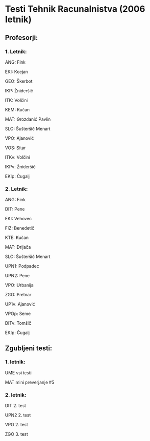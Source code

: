 # Testi Tehnik Racunalnistva (2006 letnik)

## Profesorji:

### 1. Letnik:

ANG: Fink

EKI: Kocjan

GEO: Škerbot

IKP: Žnideršič

ITK: Volčini

KEM: Kučan

MAT: Grozdanić Pavlin

SLO: Šušteršič Menart

VPO:  Ajanović

VOS:  Sitar

ITKv: Volčini

IKPv: Žnideršič

EKIp: Čugalj

### 2. Letnik:

ANG: Fink

DIT: Pene

EKI: Vehovec

FIZ: Benedetič

KTE: Kučan

MAT: Drljača

SLO: Šušteršič Menart

UPN1: Podpadec

UPN2: Pene

VPO: Urbanija

ZGO: Pretnar

UP1v: Ajanović

VPOp: Seme

DITv: Tomšič

EKIp: Čugalj

## Zgubljeni testi:

### 1. letnik:

UME vsi testi

MAT mini preverjanje #5

### 2. letnik:

DIT 2. test

UPN2 2. test

VPO 2. test

ZGO 3. test
